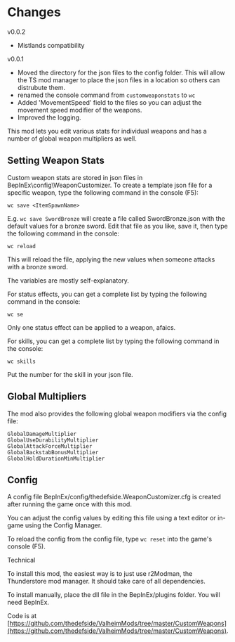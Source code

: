 # Changes
v0.0.2
 - Mistlands compatibility

v0.0.1
 - Moved the directory for the json files to the config folder. This will allow the TS mod manager to place the json files in a location so others can distrubute them.
 - renamed the console command from `customweaponstats` to `wc`
 - Added 'MovementSpeed' field to the files so you can adjust the movement speed modifier of the weapons.
 - Improved the logging.

This mod lets you edit various stats for individual weapons and has a number of global weapon multipliers as well.

## Setting Weapon Stats

Custom weapon stats are stored in json files in BepInEx\config\WeaponCustomizer. To create a template json file for a specific weapon, type the following command in the console (F5):

`wc save <ItemSpawnName>`

E.g. `wc save SwordBronze` will create a file called SwordBronze.json with the default values for a bronze sword.  Edit that file as you like, save it, then type the following command in the console:

`wc reload`

This will reload the file, applying the new values when someone attacks with a bronze sword.

The variables are mostly self-explanatory.

For status effects, you can get a complete list by typing the following command in the console:

`wc se`

Only one status effect can be applied to a weapon, afaics.

For skills, you can get a complete list by typing the following command in the console:

`wc skills`

Put the number for the skill in your json file.

## Global Multipliers

The mod also provides the following global weapon modifiers via the config file:
```
GlobalDamageMultiplier
GlobalUseDurabilityMultiplier
GlobalAttackForceMultiplier
GlobalBackstabBonusMultiplier
GlobalHoldDurationMinMultiplier
```

## Config

A config file BepInEx/config/thedefside.WeaponCustomizer.cfg is created after running the game once with this mod.

You can adjust the config values by editing this file using a text editor or in-game using the Config Manager﻿.

To reload the config from the config file, type `wc reset` into the game's console (F5).


Technical

To install this mod, the easiest way is to just use r2Modman, the Thunderstore mod manager. It should take care of all dependencies.

To install manually, place the dll file in the BepInEx/plugins folder. You will need BepInEx.

Code is at [https://github.com/thedefside/ValheimMods/tree/master/CustomWeapons](https://github.com/thedefside/ValheimMods/tree/master/CustomWeapons).

